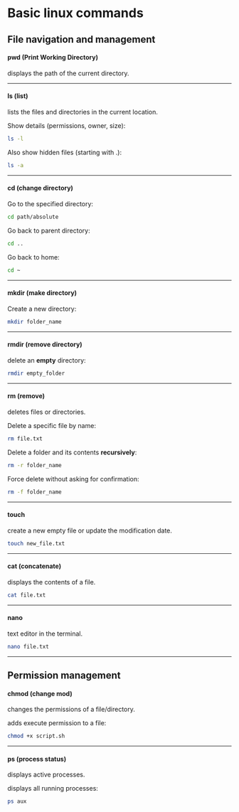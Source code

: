 # Basic linux commands

## File navigation and management

#### pwd (Print Working Directory)
displays the path of the current directory.

---

#### ls (list)
lists the files and directories in the current location.

Show details (permissions, owner, size):
```bash
ls -l
```

Also show hidden files (starting with .):
```bash
ls -a 
```

---

#### cd (change directory)

Go to the specified directory:
```bash
cd path/absolute 
```

Go back to parent directory:
```bash
cd .. 
```

Go back to home:
```bash
cd ~ 
```

---

#### mkdir (make directory)

Create a new directory:
```bash
mkdir folder_name
```

---

#### rmdir (remove directory)

delete an **empty** directory:
```bash
rmdir empty_folder
```

---

#### rm (remove)
deletes files or directories.

Delete a specific file by name:
```bash
rm file.txt
```

Delete a folder and its contents **recursively**:
```bash
rm -r folder_name
```

Force delete without asking for confirmation:
```bash
rm -f folder_name
```

---

#### touch
create a new empty file or update the modification date.

```bash
touch new_file.txt
```

---

#### cat (concatenate)
displays the contents of a file.

```bash
cat file.txt
```

---

#### nano
text editor in the terminal.

```bash
nano file.txt
```

---

## Permission management

#### chmod (change mod)
changes the permissions of a file/directory.

adds execute permission to a file:
```bash
chmod +x script.sh
```

---

#### ps (process status)
displays active processes.

displays all running processes:
```bash
ps aux
```